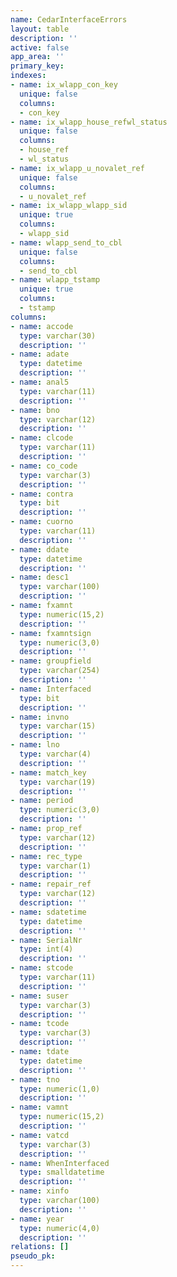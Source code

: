 ```yaml
---
name: CedarInterfaceErrors
layout: table
description: ''
active: false
app_area: ''
primary_key: 
indexes:
- name: ix_wlapp_con_key
  unique: false
  columns:
  - con_key
- name: ix_wlapp_house_refwl_status
  unique: false
  columns:
  - house_ref
  - wl_status
- name: ix_wlapp_u_novalet_ref
  unique: false
  columns:
  - u_novalet_ref
- name: ix_wlapp_wlapp_sid
  unique: true
  columns:
  - wlapp_sid
- name: wlapp_send_to_cbl
  unique: false
  columns:
  - send_to_cbl
- name: wlapp_tstamp
  unique: true
  columns:
  - tstamp
columns:
- name: accode
  type: varchar(30)
  description: ''
- name: adate
  type: datetime
  description: ''
- name: anal5
  type: varchar(11)
  description: ''
- name: bno
  type: varchar(12)
  description: ''
- name: clcode
  type: varchar(11)
  description: ''
- name: co_code
  type: varchar(3)
  description: ''
- name: contra
  type: bit
  description: ''
- name: cuorno
  type: varchar(11)
  description: ''
- name: ddate
  type: datetime
  description: ''
- name: desc1
  type: varchar(100)
  description: ''
- name: fxamnt
  type: numeric(15,2)
  description: ''
- name: fxamntsign
  type: numeric(3,0)
  description: ''
- name: groupfield
  type: varchar(254)
  description: ''
- name: Interfaced
  type: bit
  description: ''
- name: invno
  type: varchar(15)
  description: ''
- name: lno
  type: varchar(4)
  description: ''
- name: match_key
  type: varchar(19)
  description: ''
- name: period
  type: numeric(3,0)
  description: ''
- name: prop_ref
  type: varchar(12)
  description: ''
- name: rec_type
  type: varchar(1)
  description: ''
- name: repair_ref
  type: varchar(12)
  description: ''
- name: sdatetime
  type: datetime
  description: ''
- name: SerialNr
  type: int(4)
  description: ''
- name: stcode
  type: varchar(11)
  description: ''
- name: suser
  type: varchar(3)
  description: ''
- name: tcode
  type: varchar(3)
  description: ''
- name: tdate
  type: datetime
  description: ''
- name: tno
  type: numeric(1,0)
  description: ''
- name: vamnt
  type: numeric(15,2)
  description: ''
- name: vatcd
  type: varchar(3)
  description: ''
- name: WhenInterfaced
  type: smalldatetime
  description: ''
- name: xinfo
  type: varchar(100)
  description: ''
- name: year
  type: numeric(4,0)
  description: ''
relations: []
pseudo_pk: 
---
```


